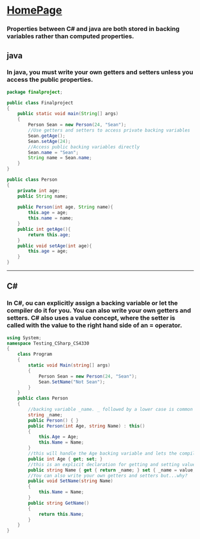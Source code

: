 # [HomePage](README.md)

### Properties between C# and java are both stored in backing variables rather than computed properties.

## java
### In java, you must write your own getters and setters unless you access the public properties.
```java
package finalproject;

public class Finalproject
{
    public static void main(String[] args)
    {        
        Person Sean = new Person(24, "Sean");
        //Use getters and setters to access private backing variables
        Sean.getAge();
        Sean.setAge(24);
        //Access public backing variables directly
        Sean.name = "Sean";
        String name = Sean.name;
    }
}

public class Person
{
    private int age;
    public String name;
    
    public Person(int age, String name){
        this.age = age;
        this.name = name;
    }
    public int getAge(){
        return this.age;
    }
    public void setAge(int age){
        this.age = age;
    }
}
```
---
## C#
### In C#, ou can explicitly assign a backing variable or let the compiler do it for you. You can also write your own getters and setters. C# also uses a value concept, where the setter is called with the value to the right hand side of an = operator.
```CS
using System;
namespace Testing_CSharp_CS4330
{
    class Program
    {
        static void Main(string[] args)
        {
            Person Sean = new Person(24, "Sean");
            Sean.SetName("Not Sean");
        }
    }
    public class Person
    {
        //backing variable _name. _ followed by a lower case is common formatting for private variables
        string _name;
        public Person() { }
        public Person(int Age, string Name) : this()
        {
            this.Age = Age;
            this.Name = Name;
        }
        //this will handle the Age backing variable and lets the compiler handle the reading and writing
        public int Age { get; set; }
        //this is an explicit declaration for getting and setting values of the backing variables. value is the right hand operand of an = operator when Age = int is called
        public string Name { get { return _name; } set { _name = value; } }
        //You can also write your own getters and setters but...why?
        public void SetName(string Name)
        {
            this.Name = Name;
        }
        public string GetName()
        {
            return this.Name;
        }
    }
}
```